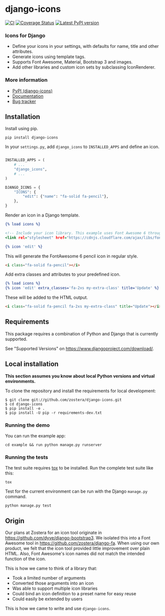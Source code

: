 # django-icons

[![CI](https://github.com/zostera/django-icons/workflows/CI/badge.svg?branch=main)](https://github.com/zostera/django-icons/actions?workflow=CI)
[![Coverage Status](https://coveralls.io/repos/github/zostera/django-icons/badge.svg?branch=main)](https://coveralls.io/github/zostera/django-icons?branch=main)
[![Latest PyPI version](https://img.shields.io/pypi/v/django-icons.svg)](https://pypi.python.org/pypi/django-icons)

### Icons for Django

- Define your icons in your settings, with defaults for name, title and other attributes.
- Generate icons using template tags.
- Supports Font Awesome, Material, Bootstrap 3 and images.
- Add other libraries and custom icon sets by subclassing IconRenderer.

### More information

- [PyPI (django-icons)](https://pypi.python.org/pypi/django-icons)
- [Documentation](https://django-icons.readthedocs.io/en/latest/)
- [Bug tracker](http://github.com/zostera/django-icons/issues)

## Installation


Install using pip.

```shell
pip install django-icons
```

In your `settings.py`, add `django_icons` to `INSTALLED_APPS` and define an icon.

```python

INSTALLED_APPS = (
    # ...
    "django_icons",
    # ...
)

DJANGO_ICONS = {
    "ICONS": {
        "edit": {"name": "fa-solid fa-pencil"},
    },
}
```

Render an icon in a Django template.

```djangotemplate
{% load icons %}

<!-- Include your icon library. This example uses Font Awesome 6 through cdnjs.  -->
<link rel="stylesheet" href="https://cdnjs.cloudflare.com/ajax/libs/font-awesome/6.5.1/css/all.min.css">

{% icon 'edit' %}
```

This will generate the FontAwesome 6 pencil icon in regular style.

```html
<i class="fa-solid fa-pencil"></i>
```

Add extra classes and attributes to your predefined icon.

```djangotemplate
{% load icons %}
{% icon 'edit' extra_classes='fa-2xs my-extra-class' title='Update' %}
```

These will be added to the HTML output.

```html
<i class="fa-solid fa-pencil fa-2xs my-extra-class" title="Update"></i>
```

## Requirements

This package requires a combination of Python and Django that is currently supported.

See "Supported Versions" on <https://www.djangoproject.com/download/>.

## Local installation

**This section assumes you know about local Python versions and virtual environments.**

To clone the repository and install the requirements for local development:

```shell
$ git clone git://github.com/zostera/django-icons.git
$ cd django-icons
$ pip install -e .
$ pip install -U pip -r requirements-dev.txt
```

### Running the demo

You can run the example app:

```shell
cd example && run python manage.py runserver
```

### Running the tests

The test suite requires [tox](https://tox.readthedocs.io/) to be installed. Run the complete test suite like this:

```shell
tox
```

Test for the current environment can be run with the Django `manage.py` command.

```shell
python manage.py test
```

## Origin

Our plans at Zostera for an icon tool originate in <https://github.com/dyve/django-bootstrap3>. We isolated this into a Font Awesome tool in <https://github.com/zostera/django-fa>. When using our own product, we felt that the icon tool provided little improvement over plain HTML. Also, Font Awesome's icon names did not match the intended function of the icon.

This is how we came to think of a library that:

- Took a limited number of arguments
- Converted those arguments into an icon
- Was able to support multiple icon libraries
- Could bind an icon definition to a preset name for easy reuse
- Could easily be extended by users

This is how we came to write and use `django-icons`.
